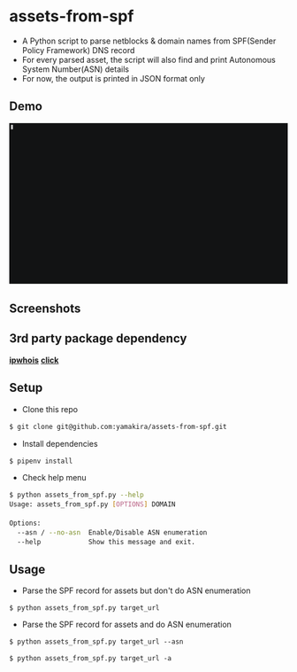 # assets-from-spf

- A Python script to parse netblocks &amp; domain names from SPF(Sender Policy Framework) DNS record
- For every parsed asset, the script will also find and print Autonomous System Number(ASN) details
- For now, the output is printed in JSON format only 

## Demo

![script-in-action](spf.gif)

## Screenshots


## 3rd party package dependency 

[**ipwhois**](https://github.com/secynic/ipwhois)
[**click**](https://pypi.python.org/pypi/click)

## Setup

- Clone this repo

```bash
$ git clone git@github.com:yamakira/assets-from-spf.git
```

- Install dependencies

```bash
$ pipenv install
```


- Check help menu


```bash
$ python assets_from_spf.py --help
Usage: assets_from_spf.py [OPTIONS] DOMAIN

Options:
  --asn / --no-asn  Enable/Disable ASN enumeration
  --help            Show this message and exit.
```

## Usage

- Parse the SPF record for assets but don't do ASN enumeration


```
$ python assets_from_spf.py target_url
```

- Parse the SPF record for assets and do ASN enumeration

```
$ python assets_from_spf.py target_url --asn
```

```
$ python assets_from_spf.py target_url -a
```
